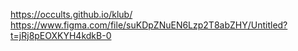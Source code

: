  https://occults.github.io/klub/
https://www.figma.com/file/suKDpZNuEN6Lzp2T8abZHY/Untitled?t=jRj8pEOXKYH4kdkB-0
